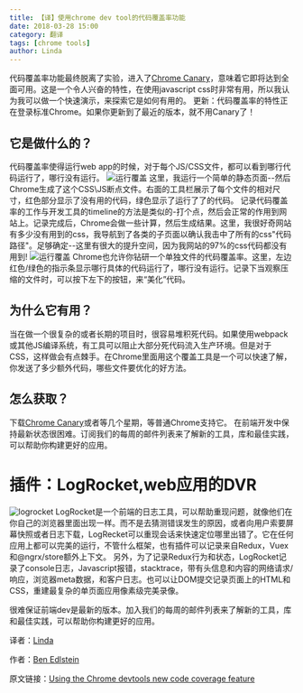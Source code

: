 ```yaml
---
title: 【译】使用chrome dev tool的代码覆盖率功能
date: 2018-03-28 15:00
category: 翻译
tags: [chrome tools]
author: Linda
---
```


代码覆盖率功能最终脱离了实验，进入了[Chrome Canary](https://www.google.com/chrome/browser/canary.html)，意味着它即将达到全面可用。这是一个令人兴奋的特性，在使用javascript css时非常有用，所以我认为我可以做一个快速演示，来探索它是如何有用的。
更新：代码覆盖率的特性正在登录标准Chrome。如果你更新到了最近的版本，就不用Canary了！



<!-- more -->

## 它是做什么的？
代码覆盖率使得运行web app的时候，对于每个JS/CSS文件，都可以看到哪行代码运行了，哪行没有运行。
![运行覆盖](https://futu.im//images/chrome-dev-tool/1.png)
这里，我运行一个简单的静态页面--然后Chrome生成了这个CSS\JS断点文件。右面的工具栏展示了每个文件的相对尺寸，红色部分显示了没有用的代码，绿色显示了运行了了的代码。
记录代码覆盖率的工作与开发工具的timeline的方法是类似的-打个点，然后会正常的作用到网站上。记录完成后，Chrome会做一些计算，然后生成结果。这里，我很好奇网站有多少没有用到的css，我导航到了各类的子页面以确认我击中了所有的css"代码路径"。足够确定--这里有很大的提升空间，因为我网站的97%的css代码都没有用到!
![运行覆盖](https://futu.im//images/chrome-dev-tool/2.png)
Chrome也允许你钻研一个单独文件的代码覆盖率。这里，左边红色/绿色的指示条显示哪行具体的代码运行了，哪行没有运行。记录下当观察压缩的文件时，可以按下左下的按钮，来“美化”代码。
## 为什么它有用？
当在做一个很复杂的或者长期的项目时，很容易堆积死代码。如果使用webpack或其他JS编译系统，有工具可以阻止大部分死代码流入生产环境。但是对于CSS，这样做会有点棘手。在Chrome里面用这个覆盖工具是一个可以快速了解，你发送了多少额外代码，哪些文件要优化的好方法。
## 怎么获取？
下载[Chrome Canary](https://www.google.com/chrome/browser/canary.html)或者等几个星期，等普通Chrome支持它。
在前端开发中保持最新状态很困难。订阅我们的每周的邮件列表来了解新的工具，库和最佳实践，可以帮助你构建更好的应用。
# 插件：LogRocket,web应用的DVR
![logrocket](https://futu.im//images/chrome-dev-tool/3.png)
LogRocket是一个前端的日志工具，可以帮助重现问题，就像他们在你自己的浏览器里面出现一样。而不是去猜测错误发生的原因，或者向用户索要屏幕快照或者日志下载，LogRecket可以重现会话来快速定位哪里出错了。它在任何应用上都可以完美的运行，不管什么框架，也有插件可以记录来自Redux，Vuex 和@ngrx/store额外上下文。
另外，为了记录Redux行为和状态，LogRocket记录了console日志，Javascript报错，stacktrace，带有头信息和内容的网络请求/响应，浏览器meta数据，和客户日志。也可以让DOM提交记录页面上的HTML和CSS，重建最复杂的单页面应用像素级完美录像。


很难保证前端dev是最新的版本。加入我们的每周的邮件列表来了解新的工具，库和最佳实践，可以帮助你构建更好的应用。










译者：[Linda](https://github.com/Linda)

作者：[Ben Edlstein](https://blog.logrocket.com/@edelstein?source=post_header_lockup)

原文链接：[Using the Chrome devtools new code coverage feature](https://blog.logrocket.com/using-the-chrome-devtools-new-code-coverage-feature-ca96c3dddcaf)







